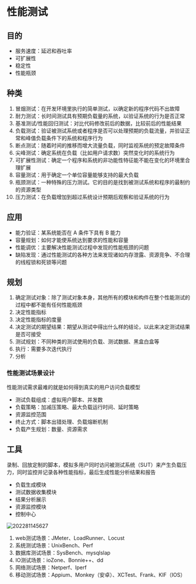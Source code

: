 # 性能测试

## 目的

- 服务速度：延迟和吞吐率
- 可扩展性
- 稳定性
- 性能瓶颈

## 种类

1. 冒烟测试：在开发环境里执行的简单测试，以确定新的程序代码不出故障
2. 耐力测试：长时间测试具有预期负载量的系统，以验证系统的行为是否正常
3. 基准测试/性能回归测试：对比代码修改前后的数据，比较前后的性能结果
4. 负载测试：验证被测试系统或者程序是否可以处理预期的负载流量，并验证正常和峰值负载条件下的系统和程序行为
5. 断点测试：随着时间的推移而增大流量负载，同时监视系统的预定故障条件
6. 尖峰测试：确定系统在负载（比如用户请求数）突然变化时的系统行为
7. 可扩展性测试：确定一个程序和系统的非功能性特征能不能在变化的环境里合理扩展
8. 容量测试：用于确定一个单位容量能够支持的最大负载
9. 瓶颈测试：一种特殊的压力测试。它的目的是找到被测试系统和程序的最制约的资源类型
10. 压力测试：在负载增加到超过系统设计预期后观察和验证系统的行为

## 应用

- 能力验证：某系统能否在 A 条件下具有 B 能力
- 容量规划：如何才能使系统达到要求的性能和容量
- 性能调优：主要解决性能测试过程中发现的性能瓶颈的问题
- 缺陷发现：通过性能测试的各种方法来发现诸如内存泄露、资源竞争、不合理的线程锁和死锁等问题

## 规划

1. 确定测试对象：除了测试对象本身，其他所有的模块和构件在整个性能测试的过程中都不能有任何性能瓶颈
2. 决定性能指标
3. 决定性能指标的度量
4. 决定测试的期望结果：期望从测试中得出什么样的结论，以此来决定测试结果是否可接受
5. 测试规划：不同种类的测试使用的负载、测试数据、黑盒白盒等
6. 执行：需要多次迭代执行
7. 分析

### 性能测试场景设计

性能测试需求最难的就是如何得到真实的用户访问负载模型

- 测试负载组成：虚拟用户脚本、并发数
- 负载策略：加减压策略、最大负载运行时间、延时策略
- 资源监控范围
- 终止方式：脚本出错处理、负载熔断机制
- 负载产生规划：数量、资源需求

## 工具

录制、回放定制的脚本，模拟多用户同时访问被测试系统（SUT）来产生负载压力，同时监控并记录各种性能指标，最后生成性能分析结果和报告

- 负载生成模块
- 测试数据收集模块
- 结果分析展示
- 资源监控模块
- 控制中心

![202281145627](/assets/202281145627.webp)

1. web测试场景：JMeter、LoadRunner、Locust
2. 系统测试场景：UnixBench、Perf
3. 数据库测试场景：SysBench、mysqlslap
4. IO测试场景：ioZone、Bonnie++、dd
5. 网络测试场景：Netperf、Iperf
6. 移动测试场景：Appium、Monkey（安卓）、XCTest、Frank、KIF（IOS）

